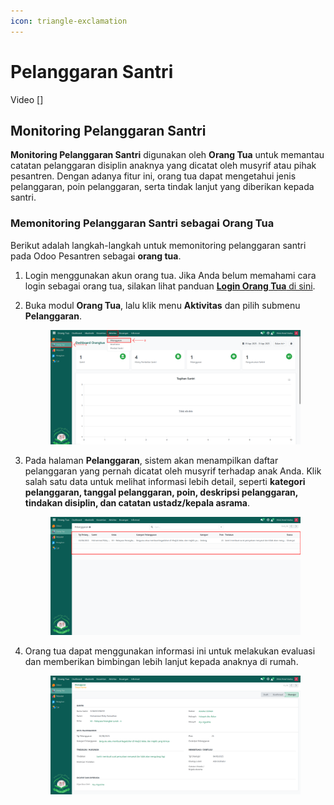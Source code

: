 ```yaml
---
icon: triangle-exclamation
---
```


# Pelanggaran Santri

Video \[]

## Monitoring Pelanggaran Santri

**Monitoring Pelanggaran Santri** digunakan oleh **Orang Tua** untuk memantau catatan pelanggaran disiplin anaknya yang dicatat oleh musyrif atau pihak pesantren. Dengan adanya fitur ini, orang tua dapat mengetahui jenis pelanggaran, poin pelanggaran, serta tindak lanjut yang diberikan kepada santri.

### Memonitoring Pelanggaran Santri sebagai Orang Tua

Berikut adalah langkah-langkah untuk memonitoring pelanggaran santri pada Odoo Pesantren sebagai **orang tua**.

1. Login menggunakan akun orang tua. Jika Anda belum memahami cara login sebagai orang tua, silakan lihat panduan [**Login Orang Tua** di sini](../../../setup-and-konfigurasi/role-and-hak-akses-pengguna/panduan-login/login-orang-tua.md).
2.  Buka modul **Orang Tua**, lalu klik menu **Aktivitas** dan pilih submenu **Pelanggaran**.

    <figure><img src="../../../.gitbook/assets/images-585.png" alt=""><figcaption></figcaption></figure>


3.  Pada halaman **Pelanggaran**, sistem akan menampilkan daftar pelanggaran yang pernah dicatat oleh musyrif terhadap anak Anda. Klik salah satu data untuk melihat informasi lebih detail, seperti **kategori pelanggaran, tanggal pelanggaran, poin, deskripsi pelanggaran, tindakan disiplin, dan catatan ustadz/kepala asrama**.

    <figure><img src="../../../.gitbook/assets/images-586.png" alt=""><figcaption></figcaption></figure>


4.  Orang tua dapat menggunakan informasi ini untuk melakukan evaluasi dan memberikan bimbingan lebih lanjut kepada anaknya di rumah.

    <figure><img src="../../../.gitbook/assets/images-587.png" alt=""><figcaption></figcaption></figure>
